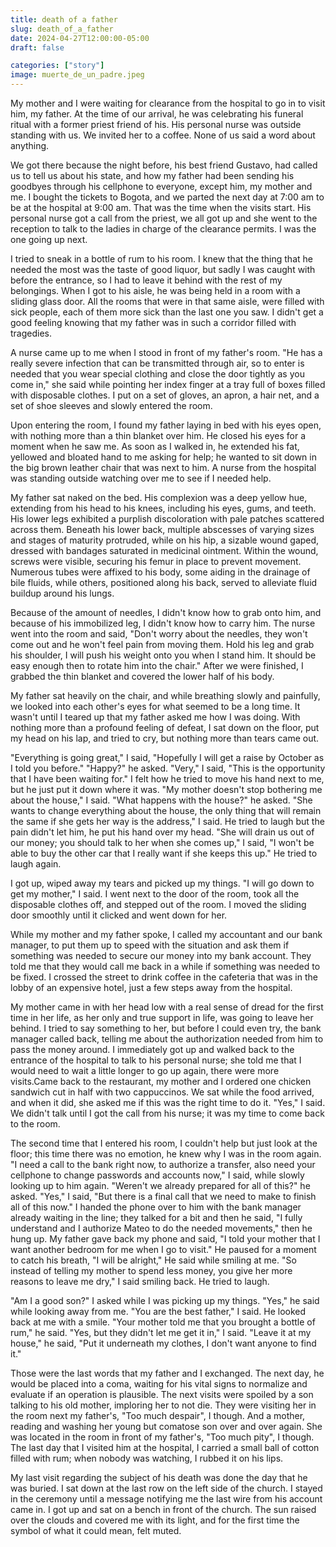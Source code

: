```yaml
---
title: death of a father
slug: death_of_a_father
date: 2024-04-27T12:00:00-05:00
draft: false

categories: ["story"]
image: muerte_de_un_padre.jpeg
---
```


My mother and I were waiting for clearance from the hospital to go in to visit
him, my father. At the time of our arrival, he was celebrating his funeral
ritual with a former priest friend of his. His personal nurse was outside
standing with us. We invited her to a coffee. None of us said a word about
anything.

We got there because the night before, his best friend Gustavo, had called us
to tell us about his state, and how my father had been sending his goodbyes
through his cellphone to everyone, except him, my mother and me. I bought the
tickets to Bogota, and we parted the next day at 7:00 am to be at the hospital
at 9:00 am. That was the time when the visits start. His personal nurse got a
call from the priest, we all got up and she went to the reception to talk to
the ladies in charge of the clearance permits. I was the one going up next.

I tried to sneak in a bottle of rum to his room. I knew that the thing that he
needed the most was the taste of good liquor, but sadly I was caught with
before the entrance, so I had to leave it behind with the rest of my
belongings. When I got to his aisle, he was being held in a room with a sliding
glass door. All the rooms that were in that same aisle, were filled with
sick people, each of them more sick than the last one you saw. I didn't get a
good feeling knowing that my father was in such a corridor filled with
tragedies.

A nurse came up to me when I stood in front of my father's room. "He has a
really severe infection that can be transmitted through air, so to enter is
needed that you wear special clothing and close the door tightly as you come
in," she said while pointing her index finger at a tray full of boxes filled
with disposable clothes. I put on a set of gloves, an apron, a hair net, and a
set of shoe sleeves and slowly entered the room.

Upon entering the room, I found my father laying in bed with his eyes open,
with nothing more than a thin blanket over him. He closed his eyes for a moment
when he saw me. As soon as I walked in, he extended his fat, yellowed and
bloated hand to me asking for help; he wanted to sit down in the big brown
leather chair that was next to him. A nurse from the hospital was standing
outside watching over me to see if I needed help.

My father sat naked on the bed. His complexion was a deep yellow hue, extending
from his head to his knees, including his eyes, gums, and teeth. His lower legs
exhibited a purplish discoloration with pale patches scattered across them.
Beneath his lower back, multiple abscesses of varying sizes and stages of
maturity protruded, while on his hip, a sizable wound gaped, dressed with
bandages saturated in medicinal ointment. Within the wound, screws were
visible, securing his femur in place to prevent movement. Numerous tubes were
affixed to his body, some aiding in the drainage of bile fluids, while others,
positioned along his back, served to alleviate fluid buildup around his lungs.

Because of the amount of needles, I didn't know how to grab onto him, and
because of his immobilized leg, I didn't know how to carry him. The nurse went
into the room and said, "Don't worry about the needles, they won't come out and
he won't feel pain from moving them. Hold his leg and grab his shoulder, I will
push his weight onto you when I stand him. It should be easy enough then to
rotate him into the chair." After we were finished, I grabbed the thin blanket
and covered the lower half of his body.

My father sat heavily on the chair, and while breathing slowly and painfully,
we looked into each other's eyes for what seemed to be a long time. It wasn't
until I teared up that my father asked me how I was doing. With nothing more
than a profound feeling of defeat, I sat down on the floor, put my head on his
lap, and tried to cry, but nothing more than tears came out.

"Everything is going great," I said, "Hopefully I will get a raise by October
as I told you before." "Happy?" he asked. "Very," I said, "This is the
opportunity that I have been waiting for." I felt how he tried to move his hand
next to me, but he just put it down where it was. "My mother doesn't stop
bothering me about the house," I said. "What happens with the house?" he asked.
"She wants to change everything about the house, the only thing that will
remain the same if she gets her way is the address," I said. He tried to laugh
but the pain didn't let him, he put his hand over my head. "She will drain us
out of our money; you should talk to her when she comes up," I said, "I won't
be able to buy the other car that I really want if she keeps this up." He tried
to laugh again.

I got up, wiped away my tears and picked up my things. "I will go down to get
my mother," I said. I went next to the door of the room, took all the
disposable clothes off, and stepped out of the room. I moved the sliding door
smoothly until it clicked and went down for her.

While my mother and my father spoke, I called my accountant and our bank
manager, to put them up to speed with the situation and ask them if something
was needed to secure our money into my bank account. They told me that they
would call me back in a while if something was needed to be fixed. I crossed
the street to drink coffee in the cafeteria that was in the lobby of an
expensive hotel, just a few steps away from the hospital.

My mother came in with her head low with a real sense of dread for the first
time in her life, as her only and true support in life, was going to leave her
behind. I tried to say something to her, but before I could even try, the bank
manager called back, telling me about the authorization needed from him to pass
the money around. I immediately got up and walked back to the entrance of the
hospital to talk to his personal nurse; she told me that I would need to wait a
little longer to go up again, there were more visits.Came back to the
restaurant, my mother and I ordered one chicken sandwich cut in half with two
cappuccinos. We sat while the food arrived, and when it did, she asked me if
this was the right time to do it. "Yes," I said. We didn't talk until I got the
call from his nurse; it was my time to come back to the room.

The second time that I entered his room, I couldn't help but just look at the
floor; this time there was no emotion, he knew why I was in the room again. "I
need a call to the bank right now, to authorize a transfer, also need your
cellphone to change passwords and accounts now," I said, while slowly looking
up to him again. "Weren't we already prepared for all of this?" he asked.
"Yes," I said, "But there is a final call that we need to make to finish all of
this now." I handed the phone over to him with the bank manager already waiting
in the line; they talked for a bit and then he said, "I fully understand and I
authorize Mateo to do the needed movements," then he hung up. My father gave
back my phone and said, "I told your mother that I want another bedroom for me
when I go to visit." He paused for a moment to catch his breath, "I will be
alright," He said while smiling at me. "So instead of telling my mother to
spend less money, you give her more reasons to leave me dry," I said smiling
back. He tried to laugh.

"Am I a good son?" I asked while I was picking up my things. "Yes," he said
while looking away from me. "You are the best father," I said. He looked back
at me with a smile. "Your mother told me that you brought a bottle of rum," he
said. "Yes, but they didn't let me get it in," I said. "Leave it at my house,"
he said, "Put it underneath my clothes, I don't want anyone to find it."

Those were the last words that my father and I exchanged. The next day, he
would be placed into a coma, waiting for his vital signs to normalize and
evaluate if an operation is plausible. The next visits were spoiled by a son
talking to his old mother, imploring her to not die. They were visiting her
in the room next my father's, "Too much despair", I though. And a mother,
reading and washing her young but comatose son over and over again. She was
located in the room in front of my father's, "Too much pity", I though. The
last day that I visited him at the hospital, I carried a small ball of cotton
filled with rum; when nobody was watching, I rubbed it on his lips.

My last visit regarding the subject of his death was done the day that he was
buried. I sat down at the last row on the left side of the church. I stayed in
the ceremony until a message notifying me the last wire from his account came
in. I got up and sat on a bench in front of the church. The sun raised over the
clouds and covered me with its light, and for the first time the symbol of what
it could mean, felt muted.
